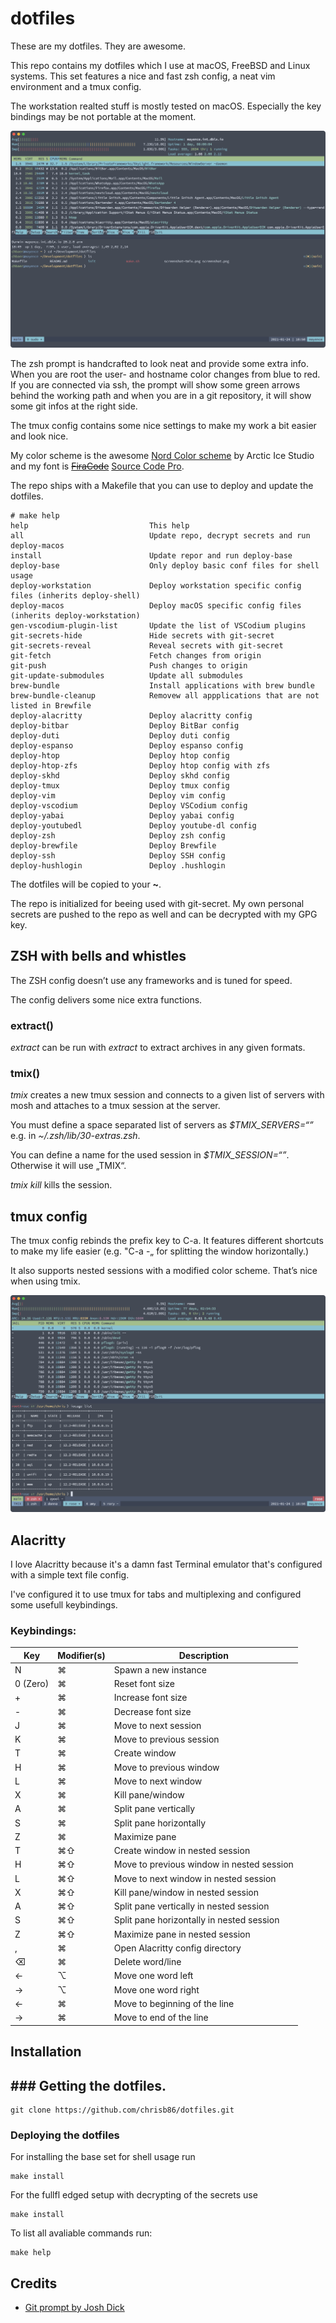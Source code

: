 # dotfiles

These are my dotfiles. They are awesome.

This repo contains my dotfiles which I use at macOS, FreeBSD and Linux systems. This set features a nice and fast zsh config, a neat vim environment and a tmux config.

The workstation realted stuff is mostly tested on macOS. Especially the key bindings may be not portable at the moment.

![Alacritty window using the dotfiles by chrisb86](https://raw.githubusercontent.com/chrisb86/dotfiles/main/screenshot.png)

The zsh prompt is handcrafted to look neat and provide some extra info. When you are root the user- and hostname color changes from blue to red. If you are connected via ssh, the prompt will show some green arrows behind the working path and when you are in a git repository, it will show some git infos at the right side.

The tmux config contains some nice settings to make my work a bit easier and look nice.

My color scheme is the awesome [Nord Color scheme](https://www.nordtheme.com) by Arctic Ice Studio and my font is [~~FiraCode~~](https://github.com/tonsky/FiraCode) [Source Code Pro](https://adobe-fonts.github.io/source-code-pro/).

The repo ships with a Makefile that you can use to deploy and update the dotfiles.

```shell
# make help
help                           This help
all                            Update repo, decrypt secrets and run deploy-macos
install                        Update repor and run deploy-base
deploy-base                    Only deploy basic conf files for shell usage
deploy-workstation             Deploy workstation specific config files (inherits deploy-shell)
deploy-macos                   Deploy macOS specific config files (inherits deploy-workstation)
gen-vscodium-plugin-list       Update the list of VSCodium plugins
git-secrets-hide               Hide secrets with git-secret
git-secrets-reveal             Reveal secrets with git-secret
git-fetch                      Fetch changes from origin
git-push                       Push changes to origin
git-update-submodules          Update all submodules
brew-bundle                    Install applications with brew bundle
brew-bundle-cleanup            Removew all appplications that are not listed in Brewfile
deploy-alacritty               Deploy alacritty config
deploy-bitbar                  Deploy BitBar config
deploy-duti                    Deploy duti config
deploy-espanso                 Deploy espanso config
deploy-htop                    Deploy htop config
deploy-htop-zfs                Deploy htop config with zfs
deploy-skhd                    Deploy skhd config
deploy-tmux                    Deploy tmux config
deploy-vim                     Deploy vim config
deploy-vscodium                Deploy VSCodium config
deploy-yabai                   Deploy yabai config
deploy-youtubedl               Deploy youtube-dl config
deploy-zsh                     Deploy zsh config
deploy-brewfile                Deploy Brewfile
deploy-ssh                     Deploy SSH config
deploy-hushlogin               Deploy .hushlogin
```

The dotfiles will be copied to your **~**.

The repo is initialized for beeing used with git-secret. My own personal secrets are pushed to the repo as well and can be decrypted with my GPG key.

## ZSH with bells and whistles

The ZSH config doesn’t use any frameworks and is tuned for speed.

The config delivers some nice extra functions.

### extract()

_extract_ can be run with _extract <filename>_ to extract archives in any given formats.

### tmix()

_tmix_ creates a new tmux session and connects to a given list of servers with mosh and attaches to a tmux session at the server.

You must define a space separated list of servers as _$TMIX_SERVERS=“<SERVERS>”_ e.g. in _~/.zsh/lib/30-extras.zsh_.

You can define a name for the used session in _$TMIX_SESSION=“<SESSION>”_. Otherwise it will use „TMIX“.

_tmix kill_ kills the session.

## tmux config

The tmux config rebinds the prefix key to C-a. It features different shortcuts to make my life easier (e.g. "C-a -„ for splitting the window horizontally.)

It also supports nested sessions with a modified color scheme. That’s nice when using tmix.

![Alacritty window using the dotfiles by chrisb86 in a tmix session](https://raw.githubusercontent.com/chrisb86/dotfiles/main/screenshot-tmix.png)

## Alacritty

I love Alacritty because it's a damn fast Terminal emulator that's configured with a simple text file config.

I've configured it to use tmux for tabs and multiplexing and configured some usefull keybindings.

### Keybindings:

| Key      | Modifier(s) | Description              |
| -------- | ----------- | ------------------------ |
| N        | ⌘           | Spawn a new instance     |
| 0 (Zero) | ⌘           | Reset font size          |
| +        | ⌘           | Increase font size       |
| -        | ⌘           | Decrease font size       |
| J        | ⌘           | Move to next session     |
| K        | ⌘           | Move to previous session |
| T        | ⌘           | Create window            |
| H        | ⌘ | Move to previous window  |
| L        | ⌘ | Move to next window      |
| X      | ⌘ | Kill pane/window     |
| A        | ⌘ | Split pane vertically     |
| S        | ⌘ | Split pane horizontally      |
| Z        | ⌘ | Maximize pane      |
| T       | ⌘⇧ | Create window in nested session |
| H       | ⌘⇧ | Move to previous window  in nested session |
| L        | ⌘⇧ | Move to next window  in nested session |
| X       | ⌘⇧ | Kill pane/window in nested session |
| A       | ⌘⇧ | Split pane vertically in nested session |
| S       | ⌘⇧ | Split pane horizontally in nested session |
| Z       | ⌘⇧ | Maximize pane in nested session |
| ,      | ⌘ | Open Alacritty config directory |
| ⌫ | ⌘ | Delete word/line |
| ← | ⌥ | Move one word left |
| → | ⌥ | Move one word right |
| ← | ⌘ | Move to beginning of the line |
| → | ⌘ | Move to end of the line |



## Installation

## ### Getting the dotfiles.

```shell
git clone https://github.com/chrisb86/dotfiles.git
```

### Deploying the dotfiles

For installing the base set for shell usage run
```shell
make install
```
For the fullfl edged setup with decrypting of the secrets use
```shell
make install
```

To list all avaliable commands run:
```shell
make help
```

## Credits

- [Git prompt by Josh Dick](https://gist.github.com/joshdick/4415470)
